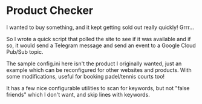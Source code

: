 # Product Checker

I wanted to buy something, and it kept getting sold out really quickly! Grrr...

So I wrote a quick script that polled the site to see if it was available and if so, it would send a Telegram message and send an event to a Google Cloud Pub/Sub topic.

The sample config.ini here isn't the product I originally wanted, just an example which can be reconfigured for other websites and products. With some modifications, useful for booking padel/tennis courts too!

It has a few nice configurable utilities to scan for keywords, but not "false friends" which I don't want, and skip lines with keywords. 
